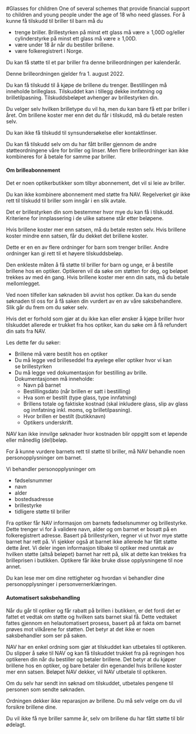 #Glasses for children
One of several schemes that provide financial support to children and young people under the age of 18 who need glasses.
For å kunne få tilskudd til briller til barn må du

 * trenge briller. Brillestyrken på minst ett glass må være ≥ 1,00D og/eller cylinderstyrke på minst ett glass må være ≥ 1,00D.
* være under 18 år når du bestiller brillene.
* være folkeregistrert i Norge.

 Du kan få støtte til et par briller fra denne brilleordningen per kalenderår.

 Denne brilleordningen gjelder fra 1. august 2022.

 Du kan få tilskudd til å kjøpe de brillene du trenger. Bestillingen må inneholde brilleglass. Tilskuddet kan i tillegg dekke innfatning og brilletilpasning. Tilskuddsbeløpet avhenger av brillestyrken din.

 Du velger selv hvilken brilletype du vil ha, men du kan bare få ett par briller i året. Om brillene koster mer enn det du får i tilskudd, må du betale resten selv.

 Du kan ikke få tilskudd til synsundersøkelse eller kontaktlinser.

 Du kan få tilskudd selv om du har fått briller gjennom de andre støtteordningene våre for briller og linser. Men flere brilleordninger kan ikke kombineres for å betale for samme par briller.

 #### Om brilleabonnement

 Det er noen optikerbutikker som tilbyr abonnement, det vil si leie av briller.

 Du kan ikke kombinere abonnement med støtte fra NAV. Regelverket gir ikke rett til tilskudd til briller som inngår i en slik avtale.  

 Det er brillestyrken din som bestemmer hvor mye du kan få i tilskudd. Kriteriene for innplassering i de ulike satsene står etter beløpene.

 Hvis brillene koster mer enn satsen, må du betale resten selv. Hvis brillene koster mindre enn satsen, får du dekket det brillene koster.

 Dette er en en av flere ordninger for barn som trenger briller. Andre ordninger kan gi rett til et høyere tilskuddsbeløp.

 Den enkleste måten å få støtte til briller for barn og unge, er å bestille brillene hos en optiker. Optikeren vil da søke om støtten for deg, og beløpet trekkes av med én gang. Hvis brillene koster mer enn din sats, må du betale mellomlegget.

 Ved noen tilfeller kan søknaden bli avvist hos optiker. Da kan du sende søknaden til oss for å få saken din vurdert av en av våre saksbehandlere. Slik går du frem om du søker selv.

 Hvis det er forhold som gjør at du ikke kan eller ønsker å kjøpe briller hvor tilskuddet allerede er trukket fra hos optiker, kan du søke om å få refundert din sats fra NAV.

 Les dette før du søker:

 * Brillene må være bestilt hos en optiker
* Du må legge ved brilleseddel fra øyelege eller optiker hvor vi kan se brillestyrken
* Du må legge ved dokumentasjon for bestilling av brille. Dokumentasjonen må inneholde:
	+ Navn på barnet
	+ Bestillingsdato (når brillen er satt i bestilling)
	+ Hva som er bestilt (type glass, type innfatning)
	+ Brillens totale og faktiske kostnad (skal inkludere glass, slip av glass og innfatning inkl. moms, og brilletilpasning).
	+ Hvor brillen er bestilt (butikknavn)
	+ Optikers underskrift.

 NAV kan ikke innvilge søknader hvor kostnaden blir oppgitt som et løpende eller månedlig (del)beløp.

 For å kunne vurdere barnets rett til støtte til briller, må NAV behandle noen personopplysninger om barnet.

 Vi behandler personopplysninger om

 * fødselsnummer
* navn
* alder
* bostedsadresse
* brillestyrke
* tidligere støtte til briller

 Fra optiker får NAV informasjon om barnets fødselsnummer og brillestyrke. Dette trenger vi for å validere navn, alder og om barnet er bosatt på en folkeregistrert adresse. Basert på brillestyrken, regner vi ut hvor mye støtte barnet har rett på. Vi sjekker også at barnet ikke allerede har fått støtte dette året. Vi deler ingen informasjon tilbake til optiker med unntak av hvilken støtte (altså beløpet) barnet har rett på, slik at dette kan trekkes fra brilleprisen i butikken. Optikere får ikke bruke disse opplysningene til noe annet.

 Du kan lese mer om dine rettigheter og hvordan vi behandler dine personopplysninger i personvernerklæringen.

  #### Automatisert saksbehandling

 Når du går til optiker og får rabatt på brillen i butikken, er det fordi det er fattet et vedtak om støtte og hvilken sats barnet skal få. Dette vedtaket fattes gjennom en helautomatisert prosess, basert på at fakta om barnet prøves mot vilkårene for støtten. Det betyr at det ikke er noen saksbehandler som ser på saken.

 NAV har en enkel ordning som gjør at tilskuddet kan utbetales til optikeren. Du slipper å søke til NAV og kan få tilskuddet trukket fra på regningen hos optikeren din når du bestiller og betaler brillene. Det betyr at du kjøper brillene hos en optiker, og bare betaler din egenandel hvis brillene koster mer enn satsen. Beløpet NAV dekker, vil NAV utbetale til optikeren.

 Om du selv har sendt inn søknad om tilskuddet, utbetales pengene til personen som sendte søknaden.

 Ordningen dekker ikke reparasjon av brillene. Du må selv velge om du vil forsikre brillene dine.

Du vil ikke få nye briller samme år, selv om brillene du har fått støtte til blir ødelagt.

